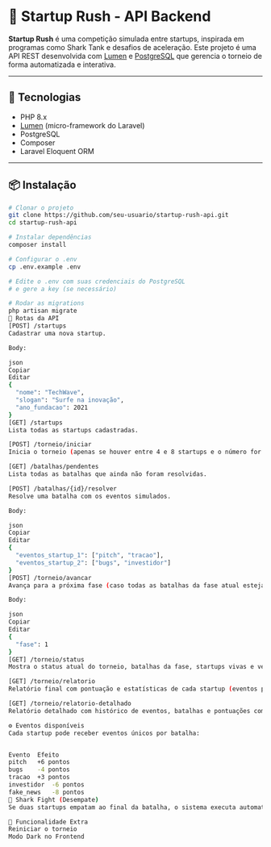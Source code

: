 # 🚀 Startup Rush - API Backend

**Startup Rush** é uma competição simulada entre startups, inspirada em programas como Shark Tank e desafios de aceleração. Este projeto é uma API REST desenvolvida com [Lumen](https://lumen.laravel.com/) e [PostgreSQL](https://www.postgresql.org/) que gerencia o torneio de forma automatizada e interativa.

---

## 🔧 Tecnologias

- PHP 8.x
- [Lumen](https://lumen.laravel.com/) (micro-framework do Laravel)
- PostgreSQL
- Composer
- Laravel Eloquent ORM

---

## 📦 Instalação

```bash
# Clonar o projeto
git clone https://github.com/seu-usuario/startup-rush-api.git
cd startup-rush-api

# Instalar dependências
composer install

# Configurar o .env
cp .env.example .env

# Edite o .env com suas credenciais do PostgreSQL
# e gere a key (se necessário)

# Rodar as migrations
php artisan migrate
🚀 Rotas da API
[POST] /startups
Cadastrar uma nova startup.

Body:

json
Copiar
Editar
{
  "nome": "TechWave",
  "slogan": "Surfe na inovação",
  "ano_fundacao": 2021
}
[GET] /startups
Lista todas as startups cadastradas.

[POST] /torneio/iniciar
Inicia o torneio (apenas se houver entre 4 e 8 startups e o número for par).

[GET] /batalhas/pendentes
Lista todas as batalhas que ainda não foram resolvidas.

[POST] /batalhas/{id}/resolver
Resolve uma batalha com os eventos simulados.

Body:

json
Copiar
Editar
{
  "eventos_startup_1": ["pitch", "tracao"],
  "eventos_startup_2": ["bugs", "investidor"]
}
[POST] /torneio/avancar
Avança para a próxima fase (caso todas as batalhas da fase atual estejam concluídas).

Body:

json
Copiar
Editar
{
  "fase": 1
}
[GET] /torneio/status
Mostra o status atual do torneio, batalhas da fase, startups vivas e vencedora (se houver).

[GET] /torneio/relatorio
Relatório final com pontuação e estatísticas de cada startup (eventos por tipo).

[GET] /torneio/relatorio-detalhado
Relatório detalhado com histórico de eventos, batalhas e pontuações completas.

⚙️ Eventos disponíveis
Cada startup pode receber eventos únicos por batalha:


Evento	Efeito
pitch	+6 pontos
bugs	-4 pontos
tracao	+3 pontos
investidor	-6 pontos
fake_news	-8 pontos
🐠 Shark Fight (Desempate)
Se duas startups empatam ao final da batalha, o sistema executa automaticamente uma Shark Fight, onde uma delas recebe +2 pontos aleatórios para decidir o vencedor.

🎁 Funcionalidade Extra
Reiniciar o torneio
Modo Dark no Frontend